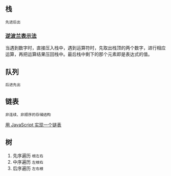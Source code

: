 ## 栈

`先进后出`

### [逆波兰表示法](https://zh.wikipedia.org/wiki/%E9%80%86%E6%B3%A2%E5%85%B0%E8%A1%A8%E7%A4%BA%E6%B3%95)

当遇到数字时，直接压入栈中，遇到运算符时，先取出栈顶的两个数字，进行相应运算，再把运算结果压回栈中。最后栈中剩下的那个元素即是表达式的值。

## 队列

`后进先出`

## 链表

`非连续、非顺序的存储结构`

[用 JavaScript 实现一个链表](https://chinese.freecodecamp.org/news/implementing-a-linked-list-in-javascript/)

## 树

1. 先序遍历 `根左右`
2. 中序遍历 `左根右`
3. 后序遍历 `左右根`
